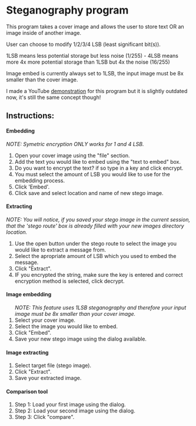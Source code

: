 <h1><b>Steganography program</b></h1>
<p>This program takes a cover image and allows the user to store text OR an image inside of another image.</p>
<p>User can choose to modify 1/2/3/4 LSB (least significant bit(s)).<p> 
<p>1LSB means less potential storage but less noise (1/255) - 4LSB means more 4x more potential storage than 1LSB but 4x the noise (16/255)<p>
<p>Image embed is currently always set to 1LSB, the input image must be 8x smaller than the cover image.</p>
<p>I made a YouTube <a href="https://youtu.be/Bgl_wmb9dU0">demonstration</a> for this program but it is slightly outdated now, it's still the same concept though!</p>

<h2>Instructions:</h2>

<h4>Embedding</h4>
<p><i>NOTE: Symetric encryption ONLY works for 1 and 4 LSB.</i></p>
<ol>
<li>Open your cover image using the &quot;file&quot; section.</li>

<li>Add the text you would like to embed using the &quot;text to embed&quot; box.</li>

<li>Do you want to encrypt the text? if so type in a key and click encrypt.</li>

<li>You must select the amount of LSB you would like to use for the embedding process.</li>

<li>Click 'Embed'.</li>

<li>Click save and select location and name of new stego image.</li>
</ol>
<h4>Extracting</h4>

<p><i> NOTE: You will notice, if you saved your stego image in the current session, that the 'stego route' box is already filled with your new images directory location.</i></p>
<ol>
<li>Use the open button under the stego route to select the image you would like to extract a message from.</li>

<li>Select the apropriate amount of LSB which you used to embed the message.</li>

<li>Click &quot;Extract&quot;.</li>

<li>IF you encrypted the string, make sure the key is entered and correct encryption method is selected, click decrypt.</li>
</ol>
<h4>Image embedding</h4>
<ol>
<i> NOTE: This feature uses 1LSB steganography and therefore your input image must be 8x smaller than your cover image.</i>

<li>Select your cover image.</li>

<li>Select the image you would like to embed.</li>

<li>Click &quot;Embed&quot;.</li>

<li>Save your new stego image using the dialog available.</li>
</ol>
<h4>Image extracting</h4>
<ol>
<li>Select target file (stego image).</li>

<li>Click &quot;Extract&quot;.</li>

<li>Save your extracted image.</li>
</ol>
<h4>Comparison tool</h4>
<ol>
<li> Step 1: Load your first image using the dialog.</li>

<li>Step 2: Load your second image using the dialog.</li>

<li>Step 3: Click &quot;compare&quot;.</li>
</ol>
